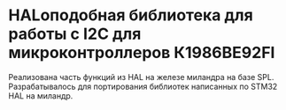 # HALоподобная библиотека для работы с I2C для микроконтроллеров К1986ВЕ92FI

Реализована часть функций из HAL на железе миландра на базе SPL. Разрабатывалось для портирования библиотек написанных по STM32 HAL на миландр.
